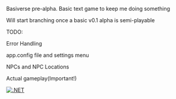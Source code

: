 Basiverse pre-alpha. Basic text game to keep me doing something

Will start branching once a basic v0.1 alpha is semi-playable


TODO:

Error Handling

app.config file and settings menu

NPCs and NPC Locations

Actual gameplay(Important!)


[![.NET](https://github.com/Prophetofkirbo/Basiverse/actions/workflows/dotnet.yml/badge.svg)](https://github.com/Prophetofkirbo/Basiverse/actions/workflows/dotnet.yml)
